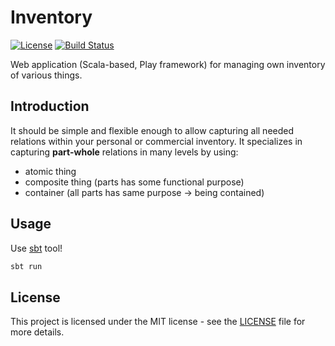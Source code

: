 # Inventory

[![License](https://img.shields.io/badge/license-MIT-blue.svg)](LICENSE)
[![Build Status](https://travis-ci.org/MarekSuchanek/Inventory.svg?branch=master)](https://travis-ci.org/MarekSuchanek/Inventory)

Web application (Scala-based, Play framework) for managing own inventory of various things.

## Introduction

It should be simple and flexible enough to allow capturing all needed relations within your personal 
or commercial inventory. It specializes in capturing **part-whole** relations in many levels by using: 

- atomic thing
- composite thing (parts has some functional purpose)
- container (all parts has same purpose -> being contained)

## Usage

Use [sbt](http://www.scala-sbt.org) tool!

```bash
sbt run
```

## License

This project is licensed under the MIT license - see the [LICENSE](LICENSE) file for more details.
